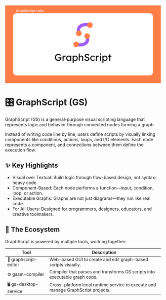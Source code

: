 ![GraphScript](https://github.com/GraphScript-Labs/.github/blob/99fbdbea4da60e7cfc66417680ab3ce6caee0f71/Banner.png)

# 🎛️ GraphScript (GS)

GraphScript (GS) is a general-purpose visual scripting language that represents logic and behavior through connected nodes forming a graph.

Instead of writing code line by line, users define scripts by visually linking components like conditions, actions, loops, and I/O elements. Each node represents a component, and connections between them define the execution flow.

## ✨ Key Highlights
- Visual over Textual: Build logic through flow-based design, not syntax-heavy code.
- Component-Based: Each node performs a function—input, condition, loop, or action.
- Executable Graphs: Graphs are not just diagrams—they run like real code.
- For All Users: Designed for programmers, designers, educators, and creative toolmakers.

## 🧩 The Ecosystem

GraphScript is powered by multiple tools, working together:

| Tool | Description |
| --- | --- |
| 🔧 graphscript-editor | Web-based GUI to create and edit graph-based scripts visually. |
| ⚙️ gsam-compiler | Compiler that parses and transforms GS scripts into executable graph  code. |
| 🖥️ gs-desktop-service | Cross-platform local runtime service to execute and manage GraphScript projects. |
